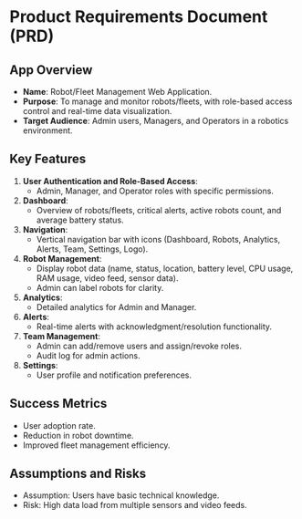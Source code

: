 # Product Requirements Document (PRD)

## App Overview
- **Name**: Robot/Fleet Management Web Application.
- **Purpose**: To manage and monitor robots/fleets, with role-based access control and real-time data visualization.
- **Target Audience**: Admin users, Managers, and Operators in a robotics environment.

## Key Features
1. **User Authentication and Role-Based Access**:
   - Admin, Manager, and Operator roles with specific permissions.
2. **Dashboard**:
   - Overview of robots/fleets, critical alerts, active robots count, and average battery status.
3. **Navigation**:
   - Vertical navigation bar with icons (Dashboard, Robots, Analytics, Alerts, Team, Settings, Logo).
4. **Robot Management**:
   - Display robot data (name, status, location, battery level, CPU usage, RAM usage, video feed, sensor data).
   - Admin can label robots for clarity.
5. **Analytics**:
   - Detailed analytics for Admin and Manager.
6. **Alerts**:
   - Real-time alerts with acknowledgment/resolution functionality.
7. **Team Management**:
   - Admin can add/remove users and assign/revoke roles.
   - Audit log for admin actions.
8. **Settings**:
   - User profile and notification preferences.

## Success Metrics
- User adoption rate.
- Reduction in robot downtime.
- Improved fleet management efficiency.

## Assumptions and Risks
- Assumption: Users have basic technical knowledge.
- Risk: High data load from multiple sensors and video feeds.